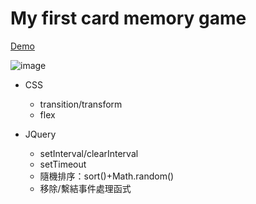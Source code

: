 # My first card memory game


[Demo](https://timchen0409.github.io/card-memory-game)

![image](https://github.com/TimChen0409/card-memory-game/blob/master/images/demo.gif)


* CSS
  * transition/transform
  * flex

* JQuery
  * setInterval/clearInterval
  * setTimeout
  * 隨機排序：sort()+Math.random()
  * 移除/繫結事件處理函式
